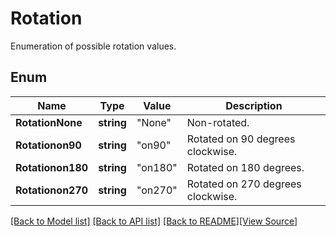 # Rotation
Enumeration of possible rotation values.

## Enum
Name | Type | Value | Description
------------ | ------------- | ------------- | -------------
**RotationNone** | **string** | "None" | Non-rotated.
**Rotationon90** | **string** | "on90" | Rotated on 90 degrees clockwise.
**Rotationon180** | **string** | "on180" | Rotated on 180 degrees.
**Rotationon270** | **string** | "on270" | Rotated on 270 degrees clockwise.

[[Back to Model list]](../README.md#documentation-for-models) [[Back to API list]](../README.md#documentation-for-api-endpoints) [[Back to README]](../README.md)[[View Source]](../rotation.go)


